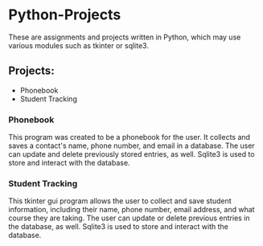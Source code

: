 # Python-Projects

These are assignments and projects written in Python, which may use various modules such as tkinter or sqlite3.

## Projects:
- Phonebook
- Student Tracking

### Phonebook

This program was created to be a phonebook for the user. It collects and saves a contact's name, phone number, and email in a database. The user can update and delete previously stored entries, as well. Sqlite3 is used to store and interact with the database.

### Student Tracking

This tkinter gui program allows the user to collect and save student information, including their name, phone number, email address, and what course they are taking. The user can update or delete previous entries in the database, as well. Sqlite3 is used to store and interact with the database.
